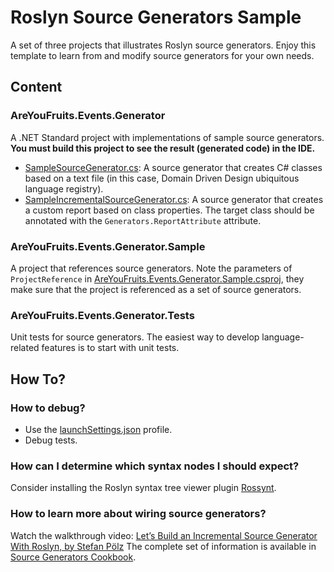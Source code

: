 # Roslyn Source Generators Sample

A set of three projects that illustrates Roslyn source generators. Enjoy this template to learn from and modify source generators for your own needs.

## Content
### AreYouFruits.Events.Generator
A .NET Standard project with implementations of sample source generators.
**You must build this project to see the result (generated code) in the IDE.**

- [SampleSourceGenerator.cs](SampleSourceGenerator.cs): A source generator that creates C# classes based on a text file (in this case, Domain Driven Design ubiquitous language registry).
- [SampleIncrementalSourceGenerator.cs](SampleIncrementalSourceGenerator.cs): A source generator that creates a custom report based on class properties. The target class should be annotated with the `Generators.ReportAttribute` attribute.

### AreYouFruits.Events.Generator.Sample
A project that references source generators. Note the parameters of `ProjectReference` in [AreYouFruits.Events.Generator.Sample.csproj](../AreYouFruits.Events.Generator.Sample/AreYouFruits.Events.Generator.Sample.csproj), they make sure that the project is referenced as a set of source generators. 

### AreYouFruits.Events.Generator.Tests
Unit tests for source generators. The easiest way to develop language-related features is to start with unit tests.

## How To?
### How to debug?
- Use the [launchSettings.json](Properties/launchSettings.json) profile.
- Debug tests.

### How can I determine which syntax nodes I should expect?
Consider installing the Roslyn syntax tree viewer plugin [Rossynt](https://plugins.jetbrains.com/plugin/16902-rossynt/).

### How to learn more about wiring source generators?
Watch the walkthrough video: [Let’s Build an Incremental Source Generator With Roslyn, by Stefan Pölz](https://youtu.be/azJm_Y2nbAI)
The complete set of information is available in [Source Generators Cookbook](https://github.com/dotnet/roslyn/blob/main/docs/features/source-generators.cookbook.md).